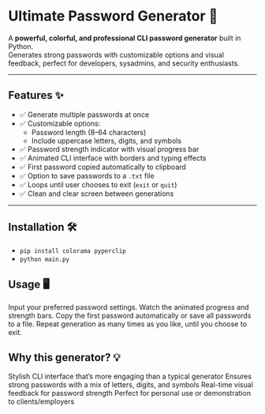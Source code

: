 # Ultimate Password Generator 🔐

A **powerful, colorful, and professional CLI password generator** built in Python.  
Generates strong passwords with customizable options and visual feedback, perfect for developers, sysadmins, and security enthusiasts.

---

## Features ✨

- ✅ Generate multiple passwords at once  
- ✅ Customizable options:
  - Password length (8–64 characters)  
  - Include uppercase letters, digits, and symbols  
- ✅ Password strength indicator with visual progress bar  
- ✅ Animated CLI interface with borders and typing effects  
- ✅ First password copied automatically to clipboard  
- ✅ Option to save passwords to a `.txt` file  
- ✅ Loops until user chooses to exit (`exit` or `quit`)  
- ✅ Clean and clear screen between generations  

---

## Installation 🛠
- `pip install colorama pyperclip`
- `python main.py`

## Usage 🖥
Input your preferred password settings.
Watch the animated progress and strength bars.
Copy the first password automatically or save all passwords to a file.
Repeat generation as many times as you like, until you choose to exit.

## Why this generator? 💡
Stylish CLI interface that’s more engaging than a typical generator
Ensures strong passwords with a mix of letters, digits, and symbols
Real-time visual feedback for password strength
Perfect for personal use or demonstration to clients/employers

